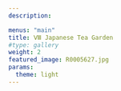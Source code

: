 ```yaml
---
description:

menus: "main"
title: Ⅷ Japanese Tea Garden
#type: gallery
weight: 2
featured_image: R0005627.jpg
params:
  theme: light
---
```

